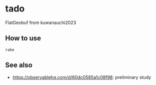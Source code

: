 # tado
FlatGeobuf from kuwanauchi2023

## How to use
```
rake
```

## See also
- https://observablehq.com/d/60dc0585a1c08f98: preliminary study
